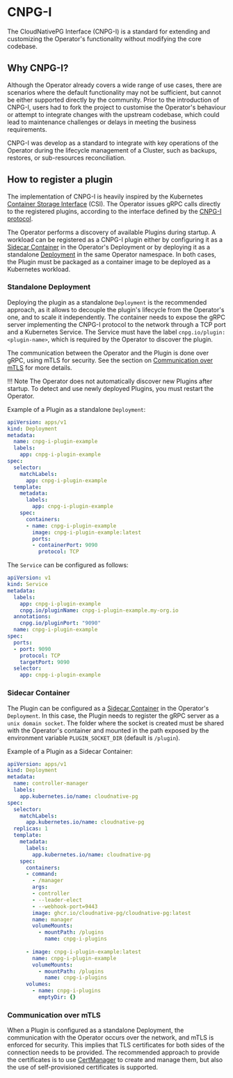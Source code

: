 # CNPG-I
<!-- SPDX-License-Identifier: CC-BY-4.0 -->

The CloudNativePG Interface (CNPG-I) is a standard for extending and customizing
the Operator's functionality without modifying the core codebase.

## Why CNPG-I?

Although the Operator already covers a wide range of use cases, there are scenarios where
the default functionality may not be sufficient, but cannot be either supported directly by the community.
Prior to the introduction of CNPG-I, users had to fork the project to customise the Operator's behaviour or attempt to 
integrate changes with the upstream codebase, which could lead to maintenance challenges or delays in meeting the
business requirements.

CNPG-I was develop as a standard to integrate with key operations of the Operator during
the lifecycle management of a Cluster, such as backups, restores, or sub-resources reconciliation.

## How to register a plugin

The implementation of CNPG-I is heavily inspired by the Kubernetes
[Container Storage Interface](https://kubernetes.io/blog/2019/01/15/container-storage-interface-ga/)
(CSI). 
The Operator issues gRPC calls directly to the registered plugins, according to the interface
defined by the [CNPG-I protocol](https://github.com/cloudnative-pg/cnpg-i/blob/main/docs/protocol.md).

The Operator performs a discovery of available Plugins during startup. A workload can be registered as a
CNPG-I plugin either by configuring it as a [Sidecar Container](https://kubernetes.io/docs/concepts/workloads/pods/sidecar-containers/) 
in the Operator's Deployment or by deploying it as a standalone 
[Deployment](https://kubernetes.io/docs/concepts/workloads/controllers/deployment/) in the same Operator namespace.
In both cases, the Plugin must be packaged as a container image to be deployed as a Kubernetes workload.

### Standalone Deployment

Deploying the plugin as a standalone `Deployment` is the recommended approach, as it allows to decouple
the plugin's lifecycle from the Operator's one, and to scale it independently.
The container needs to expose the gRPC server implementing the CNPG-I protocol to the network through
a TCP port and a Kubernetes Service. The Service must have the label `cnpg.io/plugin: <plugin-name>`,
which is required by the Operator to discover the plugin.

The communication between the Operator and the Plugin is done over gRPC, using mTLS for security. See
the section on [Communication over mTLS](#communication-over-mtls) for more details.

!!! Note
    The Operator does not automatically discover new Plugins after startup. To detect and use newly deployed Plugins,
    you must restart the Operator.

Example of a Plugin as a standalone `Deployment`:

```yaml
apiVersion: apps/v1
kind: Deployment
metadata:
  name: cnpg-i-plugin-example
  labels:
    app: cnpg-i-plugin-example
spec:
  selector:
    matchLabels:
      app: cnpg-i-plugin-example
  template:
    metadata:
      labels:
        app: cnpg-i-plugin-example
    spec:
      containers:
      - name: cnpg-i-plugin-example
        image: cnpg-i-plugin-example:latest
        ports:
        - containerPort: 9090
          protocol: TCP
```

The `Service` can be configured as follows:
```yaml
apiVersion: v1
kind: Service
metadata:
  labels:
    app: cnpg-i-plugin-example
    cnpg.io/pluginName: cnpg-i-plugin-example.my-org.io
  annotations:
    cnpg.io/pluginPort: "9090"
  name: cnpg-i-plugin-example
spec:
  ports:
  - port: 9090
    protocol: TCP
    targetPort: 9090
  selector:
    app: cnpg-i-plugin-example
```

### Sidecar Container

The Plugin can be configured as a [Sidecar Container](https://kubernetes.io/docs/concepts/workloads/pods/sidecar-containers/) 
in the Operator's `Deployment`. In this case, the Plugin needs to register the gRPC server as a `unix domain socket`. 
The folder where the socket is created must be shared with the Operator's container and mounted in the path exposed by 
the environment variable `PLUGIN_SOCKET_DIR` (default is `/plugin`).

Example of a Plugin as a Sidecar Container:

```yaml
apiVersion: apps/v1
kind: Deployment
metadata:
  name: controller-manager
  labels:
    app.kubernetes.io/name: cloudnative-pg
spec:
  selector:
    matchLabels:
      app.kubernetes.io/name: cloudnative-pg
  replicas: 1
  template:
    metadata:
      labels:
        app.kubernetes.io/name: cloudnative-pg
    spec:
      containers:
      - command:
        - /manager
        args:
        - controller
        - --leader-elect
        - --webhook-port=9443
        image: ghcr.io/cloudnative-pg/cloudnative-pg:latest
        name: manager
        volumeMounts:
          - mountPath: /plugins
            name: cnpg-i-plugins
            
      - image: cnpg-i-plugin-example:latest
        name: cnpg-i-plugin-example
        volumeMounts:
          - mountPath: /plugins
            name: cnpg-i-plugins
      volumes:
        - name: cnpg-i-plugins
          emptyDir: {}
```


### Communication over mTLS

When a Plugin is configured as a standalone Deployment, the communication with the Operator occurs over the network,
and mTLS is enforced for security. This implies that TLS certificates for both sides of the connection
needs to be provided.
The recommended approach to provide the certificates is to use [CertManager](https://cert-manager.io) to create and manage them, but
also the use of self-provisioned certificates is supported.

